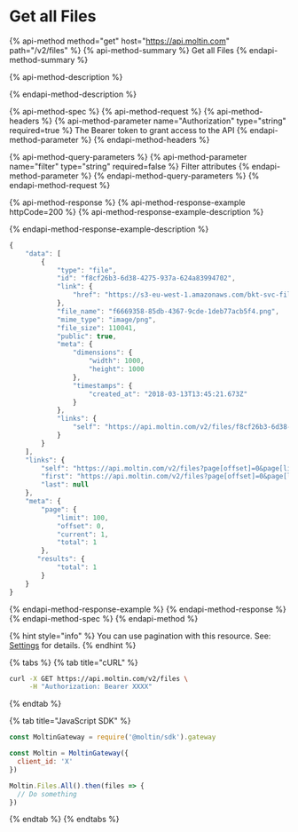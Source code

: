 # Get all Files

{% api-method method="get" host="https://api.moltin.com" path="/v2/files" %}
{% api-method-summary %}
Get all Files
{% endapi-method-summary %}

{% api-method-description %}

{% endapi-method-description %}

{% api-method-spec %}
{% api-method-request %}
{% api-method-headers %}
{% api-method-parameter name="Authorization" type="string" required=true %}
The Bearer token to grant access to the API
{% endapi-method-parameter %}
{% endapi-method-headers %}

{% api-method-query-parameters %}
{% api-method-parameter name="filter" type="string" required=false %}
Filter attributes
{% endapi-method-parameter %}
{% endapi-method-query-parameters %}
{% endapi-method-request %}

{% api-method-response %}
{% api-method-response-example httpCode=200 %}
{% api-method-response-example-description %}

{% endapi-method-response-example-description %}

```javascript
{
    "data": [
        {
            "type": "file",
            "id": "f8cf26b3-6d38-4275-937a-624a83994702",
            "link": {
                "href": "https://s3-eu-west-1.amazonaws.com/bkt-svc-files-cmty-api-moltin-com/e8c53cb0-120d-4ea5-8941-ce74dec06038/f8cf26b3-6d38-4275-937a-624a83994702.png"
            },
            "file_name": "f6669358-85db-4367-9cde-1deb77acb5f4.png",
            "mime_type": "image/png",
            "file_size": 110041,
            "public": true,
            "meta": {
                "dimensions": {
                    "width": 1000,
                    "height": 1000
                },
                "timestamps": {
                    "created_at": "2018-03-13T13:45:21.673Z"
                }
            },
            "links": {
                "self": "https://api.moltin.com/v2/files/f8cf26b3-6d38-4275-937a-624a83994702"
            }
        }
    ],
    "links": {
        "self": "https://api.moltin.com/v2/files?page[offset]=0&page[limit]=100&filter=",
        "first": "https://api.moltin.com/v2/files?page[offset]=0&page[limit]=100&filter=",
        "last": null
    },
    "meta": {
        "page": {
            "limit": 100,
            "offset": 0,
            "current": 1,
            "total": 1
        },
       "results": {
            "total": 1
        }
    }
}
```
{% endapi-method-response-example %}
{% endapi-method-response %}
{% endapi-method-spec %}
{% endapi-method %}

{% hint style="info" %}
You can use pagination with this resource. See: [Settings](../settings/#page-length) for details.
{% endhint %}

{% tabs %}
{% tab title="cURL" %}
```bash
curl -X GET https://api.moltin.com/v2/files \
     -H "Authorization: Bearer XXXX"
```
{% endtab %}

{% tab title="JavaScript SDK" %}
```javascript
const MoltinGateway = require('@moltin/sdk').gateway

const Moltin = MoltinGateway({
  client_id: 'X'
})

Moltin.Files.All().then(files => {
  // Do something
})
```
{% endtab %}
{% endtabs %}

